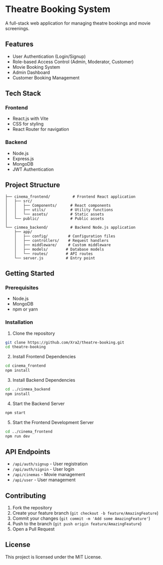# Theatre Booking System

A full-stack web application for managing theatre bookings and movie screenings.

## Features

- User Authentication (Login/Signup)
- Role-based Access Control (Admin, Moderator, Customer)
- Movie Booking System
- Admin Dashboard
- Customer Booking Management

## Tech Stack

### Frontend
- React.js with Vite
- CSS for styling
- React Router for navigation

### Backend
- Node.js
- Express.js
- MongoDB
- JWT Authentication

## Project Structure

```
├── cinema_frontend/          # Frontend React application
│   ├── src/
│   │   ├── Components/      # React components
│   │   ├── utils/           # Utility functions
│   │   └── assets/          # Static assets
│   └── public/              # Public assets
│
└── cinmea_backend/          # Backend Node.js application
    ├── app/
    │   ├── config/         # Configuration files
    │   ├── controllers/    # Request handlers
    │   ├── middleware/     # Custom middleware
    │   ├── models/        # Database models
    │   └── routes/        # API routes
    └── server.js          # Entry point
```

## Getting Started

### Prerequisites
- Node.js
- MongoDB
- npm or yarn

### Installation

1. Clone the repository
```bash
git clone https://github.com/Xra2/theatre-booking.git
cd theatre-booking
```

2. Install Frontend Dependencies
```bash
cd cinema_frontend
npm install
```

3. Install Backend Dependencies
```bash
cd ../cinmea_backend
npm install
```

4. Start the Backend Server
```bash
npm start
```

5. Start the Frontend Development Server
```bash
cd ../cinema_frontend
npm run dev
```

## API Endpoints

- `/api/auth/signup` - User registration
- `/api/auth/signin` - User login
- `/api/cinemas` - Movie management
- `/api/user` - User management

## Contributing

1. Fork the repository
2. Create your feature branch (`git checkout -b feature/AmazingFeature`)
3. Commit your changes (`git commit -m 'Add some AmazingFeature'`)
4. Push to the branch (`git push origin feature/AmazingFeature`)
5. Open a Pull Request

## License

This project is licensed under the MIT License.